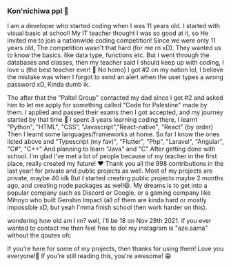 ### Kon'nichiwa ppl 🥰

I am a developer who started coding when I was 11 years old.
I started with visual basic at school!
My IT teacher thought I was so good at it, so He invited me to join a nationwide coding competition!
Since we were only 11 years old, The competition wasn't that hard (for me rn xD). They wanted us to know the basics.
like data type, functions etc.
But I went through the databases and classes, then my teacher said I should keep up with coding, I love u (the best teacher ever! 🥰 No homo)
I got #2 on my nation lol, I believe the mistake was when I forgot to send an alert when the user types a wrong password xD, Kinda dumb ik.

Tho after that the "Paltel Group" contacted my dad since I got #2 and asked him to let me apply for something called "Code for Palestine" made by them.
I applied and passed their exams then I got accepted, and my journey started by that time 💙
I spent 3 years learning coding there, I learnt "Python", "HTML", "CSS", "Javascript","React-native", "React" (by order)
Then I learnt some languages/frameworks at home. So far I know the ones listed above and "Typescript (my fav)", "Flutter", "Php", "Laravel", "Angular", "C#", "C++"
And planning to learn "Java" and "C" After getting done with school.
I'm glad I've met a lot of people because of my teacher in the first place, really created my future! ❤
Thank you all the 998 contributions in the last year! for private and public projects as well.
Most of my projects are private, maybe 40 idk
But I started creating public projects maybe 2 months ago, and creating node packages as well😄.
My dreams is to get into a popular company such as Discord or Google, or a gaming company like Mihoyo who built Genshin Impact (all of them are kinda hard or mostly impossible xD, but yeah I'mma finish school then work harder on this).

wondering how old am I rn? well, I'll be 18 on Nov 29th 2021.
if you ever wanted to contact me then feel free to do!
my instagram is "aze.sama" without the qoutes ofc


If you're here for some of my projects, then thanks for using them! Love you everyone!🥰
If you're still reading this, you're awesome! 😁
